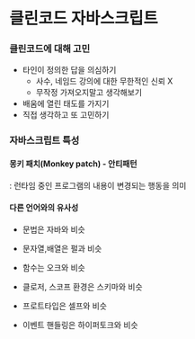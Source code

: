 # 클린코드 자바스크립트

### 클린코드에 대해 고민

- 타인이 정의한 답을 의심하기
  - 사수, 네임드 강의에 대한 무한적인 신뢰 X
  - 무작정 가져오지말고 생각해보기
- 배움에 열린 태도를 가지기
- 직접 생각하고 또 고민하기



### 자바스크립트 특성

#### 몽키 패치(Monkey patch) - 안티패턴

: 런타임 중인 프로그램의 내용이 변경되는 행동을 의미



#### 다른 언어와의 유사성

- 문법은 자바와 비슷

- 문자열,배열은 펄과 비슷

- 함수는 오크와 비슷

- 클로저, 스코프 환경은 스키마와 비슷

- 프로트타입은 셀프와 비슷

- 이벤트 핸들링은 하이퍼토크와 비슷